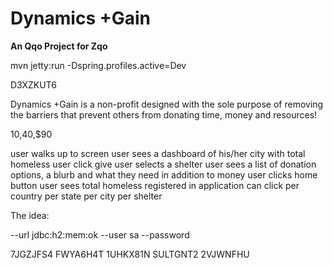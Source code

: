 ﻿# Dynamics +Gain

**An Qqo Project for Zqo**

mvn jetty:run -Dspring.profiles.active=Dev

D3XZKUT6

Dynamics +Gain is a non-profit designed with
the sole purpose of removing the barriers that prevent others from
donating time, money and resources!

$10,$40,$90


user walks up to screen
user sees a dashboard of his/her city with total homeless
user click give
user selects a shelter
user sees a list of donation options, a blurb and what they need in addition to money
user clicks home button
user sees total homeless registered in application
can click per country
per state
per city
per shelter


The idea:


<bean depends-on="dataSource" class="org.springframework.beans.factory.config.MethodInvokingBean">
    <property name="targetClass" value="org.hsqldb.util.DatabaseManagerSwing" />
    <property name="targetMethod" value="main" />
    <property name="arguments">
        <list>
            <value>--url</value>
            <value>jdbc:h2:mem:ok</value>
            <value>--user</value>
            <value>sa</value>
            <value>--password</value>
            <value></value>
        </list>
    </property>
</bean>

7JGZJFS4
FWYA6H4T
1UHKX81N
SULTGNT2
2VJWNFHU